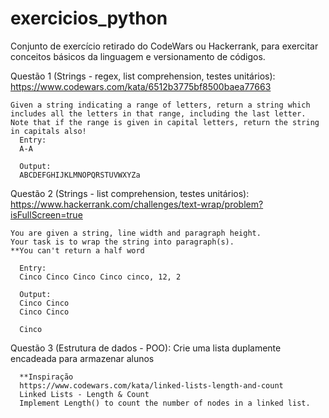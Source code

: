 # exercicios_python
Conjunto de exercício retirado do CodeWars ou Hackerrank, para exercitar conceitos básicos da linguagem e versionamento de códigos.

Questão 1 (Strings - regex, list comprehension, testes unitários):
  https://www.codewars.com/kata/6512b3775bf8500baea77663
  
    Given a string indicating a range of letters, return a string which includes all the letters in that range, including the last letter. 
    Note that if the range is given in capital letters, return the string in capitals also!
      Entry: 
      A-A
      
      Output:
      ABCDEFGHIJKLMNOPQRSTUVWXYZa
      

Questão 2 (Strings - list comprehension, testes unitários):
  https://www.hackerrank.com/challenges/text-wrap/problem?isFullScreen=true
  
    You are given a string, line width and paragraph height.
    Your task is to wrap the string into paragraph(s).
    **You can't return a half word
    
      Entry: 
      Cinco Cinco Cinco Cinco cinco, 12, 2
      
      Output: 
      Cinco Cinco
      Cinco Cinco

      Cinco
      
Questão 3 (Estrutura de dados - POO):
  Crie uma lista duplamente encadeada para armazenar alunos
  
      **Inspiração
      https://www.codewars.com/kata/linked-lists-length-and-count
      Linked Lists - Length & Count
      Implement Length() to count the number of nodes in a linked list.

